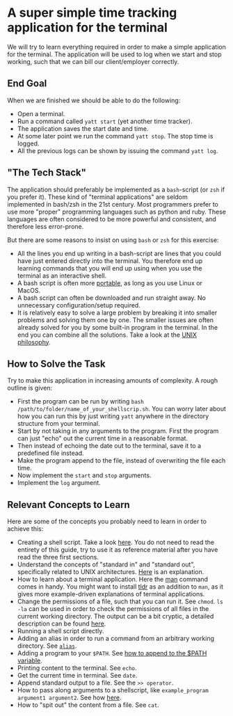 # A super simple time tracking application for the terminal
We will try to learn everything required in order to make a simple application for the terminal. 
The application will be used to log when we start and stop working, such that we can bill our client/employer correctly.

## End Goal
When we are finished we should be able to do the following:
* Open a terminal.
* Run a command called `yatt start` (yet another time tracker).
* The application saves the start date and time.
* At some later point we run the command `yatt stop`. The stop time is logged.
* All the previous logs can be shown by issuing the command `yatt log`.

## "The Tech Stack"
The application should preferably be implemented as a `bash`-script (or `zsh` if you prefer it).
These kind of "terminal applications" are seldom implemented in bash/zsh in the 21st century. Most programmers prefer to use more "proper" programming languages such as python and ruby. These languages are often considered to be more powerful and consistent, and therefore less error-prone.

But there are some reasons to insist on using `bash` or `zsh` for this exercise:
* All the lines you end up writing in a bash-script are lines that you could have just entered directly into the terminal. You therefore end up learning commands that you will end up using when you use the terminal as an interactive shell.
* A bash script is often more [portable](https://en.wikipedia.org/wiki/Software_portability), as long as you use Linux or MacOS.
* A bash script can often be downloaded and run straight away. No unnecessary configuration/setup required. 
* It is relatively easy to solve a large problem by breaking it into smaller problems and solving them one by one. The smaller issues are often already solved for you by some built-in program in the terminal. In the end you can combine all the solutions. Take a look at the [UNIX philosophy](https://en.wikipedia.org/wiki/Unix_philosophy#Origin).

## How to Solve the Task
Try to make this application in increasing amounts of complexity. A rough outline is given:
* First the program can be run by writing `bash /path/to/folder/name_of_your_shellscrip.sh`. You can worry later about how you can run this by just writing `yatt` anywhere in the directory structure from your terminal.
* Start by not taking in any arguments to the program. First the program can just "echo" out the current time in a reasonable format.
* Then instead of echoing the date out to the terminal, save it to a predefined file instead.
* Make the program append to the file, instead of overwriting the file each time.
* Now implement the `start` and `stop` arguments.
* Implement the `log` argument.

## Relevant Concepts to Learn
Here are some of the concepts you probably need to learn in order to achieve this:
* Creating a shell script. Take a look [here](https://www.shellscript.sh/). You do not need to read the entirety of this guide, try to use it as reference material after you have read the three first sections.
* Understand the concepts of "standard in" and "standard out", specifically related to UNIX architectures. [Here](https://linux.startcom.org/docs/fr/Introduction%20to%20Linux/sect_05_01.html) is an explanation.
* How to learn about a terminal application. Here the [man](https://unix.stackexchange.com/questions/193815/how-do-i-use-man-pages-to-learn-how-to-use-commands/193816) command comes in handy. You might want to install [tldr](http://tldr.sh/) as an addition to `man`, as it gives more example-driven explanations of terminal applications.
* Change the permissions of a file, such that you can run it. See `chmod`. `ls -la` can be used in order to check the permissions of all files in the current working directory. The output can be a bit cryptic, a detailed description can be found [here](https://www.computerhope.com/unix/uchmod.htm).
* Running a shell script directly.
* Adding an alias in order to run a command from an arbitrary working directory. See [`alias`](https://stackoverflow.com/questions/8967843/how-do-i-create-a-bash-alias).
* Adding a program to your `$PATH`. See [how to append to the $PATH variable](https://unix.stackexchange.com/a/26059).
* Printing content to the terminal. See `echo`.
* Get the current time in terminal. See `date`.
* Append standard output to a file. See the `>> operator`.
* How to pass along arguments to a shellscript, like `example_program argument1 argument2`. See how [here](https://www.shellscript.sh/variables2.html).
* How to "spit out" the content from a file. See `cat`.
